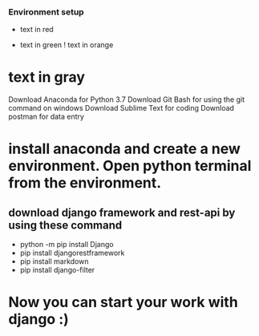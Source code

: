 ### Environment setup 

- text in red
+ text in green
! text in orange
# text in gray

Download Anaconda for Python 3.7
Download Git Bash for using the git command on windows
Download Sublime Text for coding
Download postman for data entry

# install anaconda and create a new environment. Open python terminal from the environment.

## download django framework and rest-api by using these command
+   python -m pip install Django
+   pip install djangorestframework
+   pip install markdown
+   pip install django-filter

# Now you can start your work with django :)
